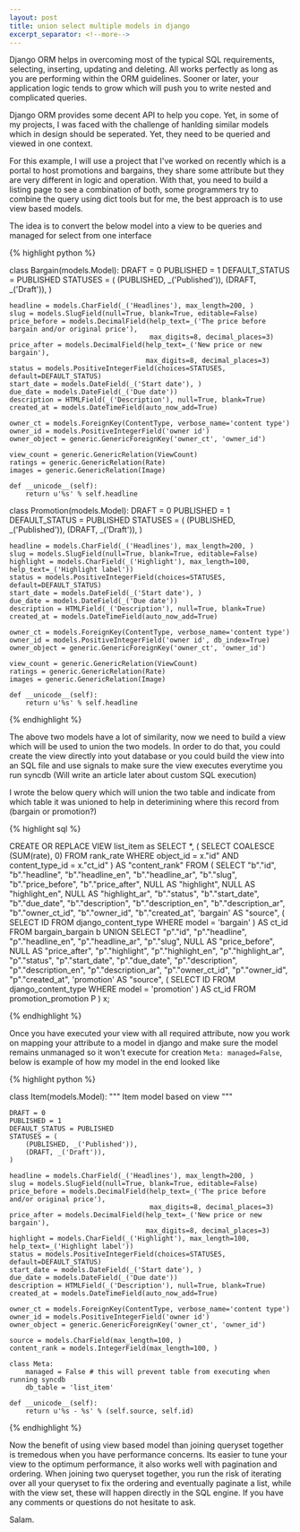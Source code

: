 ```yaml
---
layout: post
title: union select multiple models in django
excerpt_separator: <!--more-->
---
```


Django ORM helps in overcoming most of the typical SQL requirements, selecting, inserting,
updating and deleting. All works perfectly as long as you are performing within the ORM guidelines.
Sooner or later, your application logic tends to grow which will push you to write nested and complicated queries.

Django ORM provides some decent API to help you cope. Yet, in some of my projects,
I was faced with the challenge of hanlding similar models which in design should be seperated.
Yet, they need to be queried and viewed in one context.


<!--more-->

For this example, I will use a project that I've worked on recently which is a portal to host promotions and bargains,
they share some attribute but they are very different in logic and operation. With that, you need to build a
listing page to see a combination of both, some programmers try to combine the query using dict tools but for me,
the best approach is to use view based models.

 The idea is to convert the below model into a view to be queries and managed for select from one interface


{% highlight python %}

class Bargain(models.Model):
    DRAFT = 0
    PUBLISHED = 1
    DEFAULT_STATUS = PUBLISHED
    STATUSES = (
        (PUBLISHED, _('Published')),
        (DRAFT, _('Draft')),
    )

    headline = models.CharField(_('Headlines'), max_length=200, )
    slug = models.SlugField(null=True, blank=True, editable=False)
    price_before = models.DecimalField(help_text=_('The price before bargain and/or original price'),
                                       max_digits=8, decimal_places=3)
    price_after = models.DecimalField(help_text=_('New price or new bargain'),
                                      max_digits=8, decimal_places=3)
    status = models.PositiveIntegerField(choices=STATUSES, default=DEFAULT_STATUS)
    start_date = models.DateField(_('Start date'), )
    due_date = models.DateField(_('Due date'))
    description = HTMLField(_('Description'), null=True, blank=True)
    created_at = models.DateTimeField(auto_now_add=True)

    owner_ct = models.ForeignKey(ContentType, verbose_name='content type')
    owner_id = models.PositiveIntegerField('owner id')
    owner_object = generic.GenericForeignKey('owner_ct', 'owner_id')

    view_count = generic.GenericRelation(ViewCount)
    ratings = generic.GenericRelation(Rate)
    images = generic.GenericRelation(Image)

    def __unicode__(self):
        return u'%s' % self.headline


class Promotion(models.Model):
    DRAFT = 0
    PUBLISHED = 1
    DEFAULT_STATUS = PUBLISHED
    STATUSES = (
        (PUBLISHED, _('Published')),
        (DRAFT, _('Draft')),
    )

    headline = models.CharField(_('Headlines'), max_length=200, )
    slug = models.SlugField(null=True, blank=True, editable=False)
    highlight = models.CharField(_('Highlight'), max_length=100, help_text=_('Highlight label'))
    status = models.PositiveIntegerField(choices=STATUSES, default=DEFAULT_STATUS)
    start_date = models.DateField(_('Start date'), )
    due_date = models.DateField(_('Due date'))
    description = HTMLField(_('Description'), null=True, blank=True)
    created_at = models.DateTimeField(auto_now_add=True)

    owner_ct = models.ForeignKey(ContentType, verbose_name='content type')
    owner_id = models.PositiveIntegerField('owner id', db_index=True)
    owner_object = generic.GenericForeignKey('owner_ct', 'owner_id')

    view_count = generic.GenericRelation(ViewCount)
    ratings = generic.GenericRelation(Rate)
    images = generic.GenericRelation(Image)

    def __unicode__(self):
        return u'%s' % self.headline

{% endhighlight %}

The above two models have a lot of similarity, now we need to build a view which will be used to union the two models. In order to do that, you could create the view directly into yout database or you could build the view into an SQL file and use signals to make sure the view executes everytime you run syncdb (Will write an article later about custom SQL execution)

I wrote the below query which will union the two table and indicate from which table it was unioned to help in deterimining where this record from (bargain or promotion?)

{% highlight sql %}

CREATE OR REPLACE VIEW list_item as SELECT
	*, (
		SELECT
			COALESCE (SUM(rate), 0)
		FROM
			rank_rate
		WHERE
			object_id = x."id"
		AND content_type_id = x."ct_id"
	) AS "content_rank"
FROM
	(
		SELECT
			"b"."id",
			"b"."headline",
			"b"."headline_en",
			"b"."headline_ar",
			"b"."slug",
			"b"."price_before",
			"b"."price_after",
			NULL AS "highlight",
			NULL AS "highlight_en",
			NULL AS "highlight_ar",
			"b"."status",
			"b"."start_date",
			"b"."due_date",
			"b"."description",
			"b"."description_en",
			"b"."description_ar",
			"b"."owner_ct_id",
			"b"."owner_id",
			"b"."created_at",
			'bargain' AS "source",
			(
				SELECT
					ID
				FROM
					django_content_type
				WHERE
					model = 'bargain'
			) AS ct_id
		FROM
			bargain_bargain b
		UNION
			SELECT
				"p"."id",
				"p"."headline",
				"p"."headline_en",
				"p"."headline_ar",
				"p"."slug",
				NULL AS "price_before",
				NULL AS "price_after",
				"p"."highlight",
				"p"."highlight_en",
				"p"."highlight_ar",
				"p"."status",
				"p"."start_date",
				"p"."due_date",
				"p"."description",
				"p"."description_en",
				"p"."description_ar",
				"p"."owner_ct_id",
				"p"."owner_id",
				"p"."created_at",
				'promotion' AS "source",
				(
					SELECT
						ID
					FROM
						django_content_type
					WHERE
						model = 'promotion'
				) AS ct_id
			FROM
				promotion_promotion P
	) x;

{% endhighlight %}     

Once you have executed your view with all required attribute, now you work on mapping your attribute to a model in
django and make sure the model remains unmanaged so it won't execute for creation `Meta: managed=False`,
below is example of how my model in the end looked like

{% highlight python %}

class Item(models.Model):
    """ Item model based on view """

    DRAFT = 0
    PUBLISHED = 1
    DEFAULT_STATUS = PUBLISHED
    STATUSES = (
        (PUBLISHED, _('Published')),
        (DRAFT, _('Draft')),
    )

    headline = models.CharField(_('Headlines'), max_length=200, )
    slug = models.SlugField(null=True, blank=True, editable=False)
    price_before = models.DecimalField(help_text=_('The price before and/or original price'),
                                       max_digits=8, decimal_places=3)
    price_after = models.DecimalField(help_text=_('New price or new bargain'),
                                      max_digits=8, decimal_places=3)
    highlight = models.CharField(_('Highlight'), max_length=100, help_text=_('Highlight label'))
    status = models.PositiveIntegerField(choices=STATUSES, default=DEFAULT_STATUS)
    start_date = models.DateField(_('Start date'), )
    due_date = models.DateField(_('Due date'))
    description = HTMLField(_('Description'), null=True, blank=True)
    created_at = models.DateTimeField(auto_now_add=True)

    owner_ct = models.ForeignKey(ContentType, verbose_name='content type')
    owner_id = models.PositiveIntegerField('owner id')
    owner_object = generic.GenericForeignKey('owner_ct', 'owner_id')

    source = models.CharField(max_length=100, )
    content_rank = models.IntegerField(max_length=100, )

    class Meta:
        managed = False # this will prevent table from executing when running syncdb
        db_table = 'list_item'

    def __unicode__(self):
        return u'%s - %s' % (self.source, self.id)   

{% endhighlight %}          

Now the benefit of using view based model than joining queryset together is tremedous when you have performance concerns. Its easier to tune your view to the optimum performance, it also works well with pagination and ordering. When joining two queryset together, you run the risk of iterating over all your queryset to fix the ordering and eventually paginate a list, while with the view set, these will happen directly in the SQL engine. If you have any comments or questions do not hesitate to ask.



Salam.
